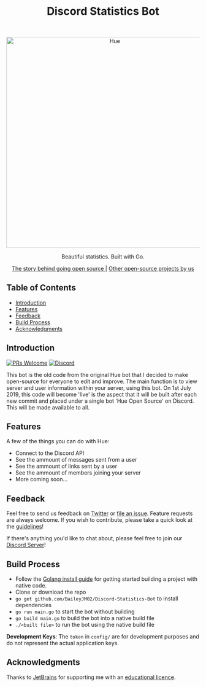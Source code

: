 <h1 align="center">Discord Statistics Bot</h1><br>
<p align="center">
  <a href="https://open-source.hue.observer/pre-micro/">
    <img alt="Hue" title="Hue" src="https://i.imgur.com/ZEdQ3nF.png" width="550">
  </a>
</p>

<p align="center">
  Beautiful statistics. Built with Go.
</p>

<p align="center">
  <a href="https://open-source.hue.observer/pre-micro/">
    The story behind going open source
  </a>
|
  <a href="https://open-source.hue.observer/">
    Other open-source projects by us
  </a>
</p>

## Table of Contents

- [Introduction](#introduction)
- [Features](#features)
- [Feedback](#feedback)
- [Build Process](#build-process)
- [Acknowledgments](#acknowledgments)

## Introduction

[![PRs Welcome](https://img.shields.io/badge/PRs-welcome-brightgreen.svg?style=flat-square)](http://makeapullrequest.com)
[![Discord](https://img.shields.io/badge/Chat_On-Discord-008080.svg?style=flat-square)](https://l.hue.observer/discord)

This bot is the old code from the original Hue bot that I decided to make open-source for everyone to edit and improve. The main function is to view server and user information within your server, using this bot. On 1st July 2019, this code will become 'live' is the aspect that it will be built after each new commit and placed under a single bot 'Hue Open Source' on Discord. This will be made available to all.

## Features

A few of the things you can do with Hue:

* Connect to the Discord API
* See the ammount of messages sent from a user
* See the ammount of links sent by a user
* See the ammount of members joining your server
* More coming soon...

## Feedback

Feel free to send us feedback on [Twitter](https://twitter.com/huediscord) or [file an issue](https://github.com/baileyjm02/Discord-Statistics-Bot/issues/new). Feature requests are always welcome. If you wish to contribute, please take a quick look at the [guidelines](./CONTRIBUTING.md)!

If there's anything you'd like to chat about, please feel free to join our [Discord Server](https://l.hue.observer/discord)!

## Build Process

- Follow the [Golang install guide](https://golang.org/doc/install) for getting started building a project with native code.
- Clone or download the repo
- `go get github.com/BaileyJM02/Discord-Statistics-Bot` to install dependencies
- `go run main.go` to start the bot without building
- `go build main.go` to build the bot into a native build file
- `./<built file>` to run the bot using the native build file

**Development Keys**: The `token` in `config/` are for development purposes and do not represent the actual application keys.

## Acknowledgments

Thanks to [JetBrains](https://www.jetbrains.com) for supporting me with an [educational licence](https://www.jetbrains.com/student/).
